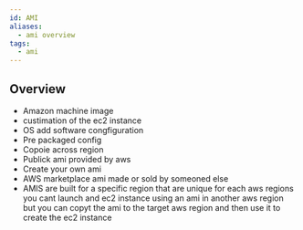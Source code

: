 ```yaml
---
id: AMI
aliases:
  - ami overview
tags:
  - ami
---
```


## Overview
- Amazon machine image
- custimation of the ec2 instance
- OS add software congfiguration
- Pre packaged config
- Copoie across region
- Publick ami provided by aws
- Create your own ami
- AWS marketplace ami made or sold by someoned else
- AMIS are built for a specific region that are unique for each aws regions you cant launch and ec2 instance using an ami in another aws region but you can copyt the ami to the target aws region and then use it to create the ec2 instance

